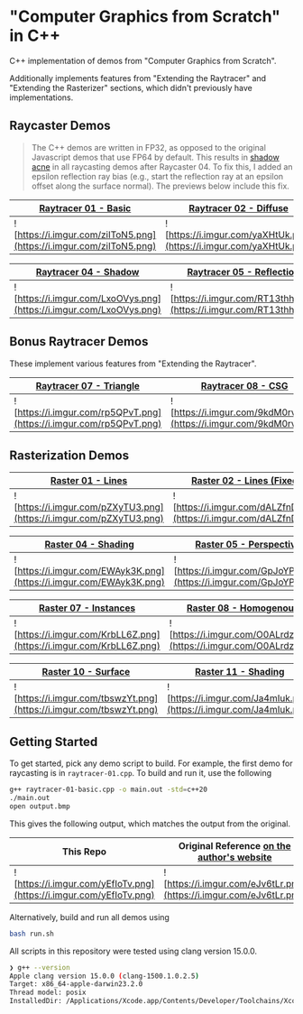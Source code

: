 # "Computer Graphics from Scratch" in C++
C++ implementation of demos from "Computer Graphics from Scratch".

Additionally implements features from "Extending the Raytracer" and
"Extending the Rasterizer" sections, which didn't previously have
implementations.

## Raycaster Demos

> The C++ demos are written in FP32, as opposed to the original Javascript demos that use FP64 by default. This results in [shadow acne](https://imgur.com/a/ycB69zX) in all raycasting demos after Raycaster 04. To fix this, I added an epsilon reflection ray bias (e.g., start the reflection ray at an epsilon offset along the surface normal). The previews below include this fix.

| [Raytracer 01 - Basic](https://github.com/alvinwan/computer-graphics-from-scratch-cpp/blob/main/raytracer-01-basic.cpp) | [Raytracer 02 - Diffuse](https://github.com/alvinwan/computer-graphics-from-scratch-cpp/blob/main/raytracer-02-diffuse.cpp) | [Raytracer 03 - Specular](https://github.com/alvinwan/computer-graphics-from-scratch-cpp/blob/main/raytracer-03-specular.cpp) |
|---|---|---|
| ![https://i.imgur.com/ziIToN5.png](https://i.imgur.com/ziIToN5.png) | ![https://i.imgur.com/yaXHtUk.png](https://i.imgur.com/yaXHtUk.png) | ![https://i.imgur.com/bMobaeB.png](https://i.imgur.com/bMobaeB.png) |

| [Raytracer 04 - Shadow](https://github.com/alvinwan/computer-graphics-from-scratch-cpp/blob/main/raytracer-04-shadow.cpp) | [Raytracer 05 - Reflection](https://github.com/alvinwan/computer-graphics-from-scratch-cpp/blob/main/raytracer-05-reflection.cpp) | [Raytracer 06 - Camera](https://github.com/alvinwan/computer-graphics-from-scratch-cpp/blob/main/raytracer-06-camera.cpp) |
|---|---|---|
| ![https://i.imgur.com/LxoOVys.png](https://i.imgur.com/LxoOVys.png) | ![https://i.imgur.com/RT13thh.png](https://i.imgur.com/RT13thh.png) | ![https://i.imgur.com/B5Tm1CX.png](https://i.imgur.com/B5Tm1CX.png) |

## Bonus Raytracer Demos

These implement various features from "Extending the Raytracer".

| [Raytracer 07 - Triangle](https://github.com/alvinwan/computer-graphics-from-scratch-cpp/blob/main/raytracer-07-triangles.cpp) | [Raytracer 08 - CSG](https://github.com/alvinwan/computer-graphics-from-scratch-cpp/blob/main/raytracer-08-csg.cpp) | [Raytracer 09 - Optimization](https://github.com/alvinwan/computer-graphics-from-scratch-cpp/blob/main/raytracer-09-optimization.cpp) |
|---|---|---|
| ![https://i.imgur.com/rp5QPvT.png](https://i.imgur.com/rp5QPvT.png) | ![https://i.imgur.com/9kdM0rv.png](https://i.imgur.com/9kdM0rv.png) | ![https://i.imgur.com/wts7Tjg.png](https://i.imgur.com/wts7Tjg.png) |

## Rasterization Demos

| [Raster 01 - Lines](https://github.com/alvinwan/computer-graphics-from-scratch-cpp/blob/main/raster-01-lines.cpp) | [Raster 02 - Lines (Fixed)](https://github.com/alvinwan/computer-graphics-from-scratch-cpp/blob/main/raster-02-lines.cpp) | [Raster 03 - Triangle](https://github.com/alvinwan/computer-graphics-from-scratch-cpp/blob/main/raster-03-triangle.cpp) |
|---|---|---|
| ![https://i.imgur.com/pZXyTU3.png](https://i.imgur.com/pZXyTU3.png) | ![https://i.imgur.com/dALZfnD.png](https://i.imgur.com/dALZfnD.png) | ![https://i.imgur.com/7WuJ6WR.png](https://i.imgur.com/7WuJ6WR.png) |

| [Raster 04 - Shading](https://github.com/alvinwan/computer-graphics-from-scratch-cpp/blob/main/raster-04-shading.cpp) | [Raster 05 - Perspective](https://github.com/alvinwan/computer-graphics-from-scratch-cpp/blob/main/raster-05-perspective.cpp) | [Raster 06 - Cube](https://github.com/alvinwan/computer-graphics-from-scratch-cpp/blob/main/raster-06-cube.cpp) |
|---|---|---|
| ![https://i.imgur.com/EWAyk3K.png](https://i.imgur.com/EWAyk3K.png) | ![https://i.imgur.com/GpJoYPp.png](https://i.imgur.com/GpJoYPp.png) | ![https://i.imgur.com/tfZXeZV.png](https://i.imgur.com/tfZXeZV.png) |

| [Raster 07 - Instances](https://github.com/alvinwan/computer-graphics-from-scratch-cpp/blob/main/raster-07-instances.cpp) | [Raster 08 - Homogenous](https://github.com/alvinwan/computer-graphics-from-scratch-cpp/blob/main/raster-08-homogenous.cpp) | [Raster 09 - Clipping](https://github.com/alvinwan/computer-graphics-from-scratch-cpp/blob/main/raster-09-clipping.cpp) |
|---|---|---|
| ![https://i.imgur.com/KrbLL6Z.png](https://i.imgur.com/KrbLL6Z.png) | ![https://i.imgur.com/O0ALrdz.png](https://i.imgur.com/O0ALrdz.png) | ![https://i.imgur.com/qMdhkBA.png](https://i.imgur.com/qMdhkBA.png) |

| [Raster 10 - Surface](https://github.com/alvinwan/computer-graphics-from-scratch-cpp/blob/main/raster-10-surface.cpp) | [Raster 11 - Shading](https://github.com/alvinwan/computer-graphics-from-scratch-cpp/blob/main/raster-11-shading.cpp) | [Raster 12 - Texture](https://github.com/alvinwan/computer-graphics-from-scratch-cpp/blob/main/raster-12-texture.cpp) |
|---|---|---|
| ![https://i.imgur.com/tbswzYt.png](https://i.imgur.com/tbswzYt.png) | ![https://i.imgur.com/Ja4mIuk.png](https://i.imgur.com/Ja4mIuk.png) | ![https://i.imgur.com/G1vMZcN.png](https://i.imgur.com/G1vMZcN.png) |

## Getting Started

To get started, pick any demo script to build. For example, the first demo for
raycasting is in `raytracer-01.cpp`. To build and run it, use the following

```bash
g++ raytracer-01-basic.cpp -o main.out -std=c++20
./main.out
open output.bmp
```

This gives the following output, which matches the output from the original.

| This Repo | Original Reference [on the author's website](https://gabrielgambetta.com/computer-graphics-from-scratch/demos/raytracer-01.html) |
|---|---|
| ![https://i.imgur.com/yEfIoTv.png](https://i.imgur.com/yEfIoTv.png) | ![https://i.imgur.com/eJv6tLr.png](https://i.imgur.com/eJv6tLr.png) |

Alternatively, build and run all demos using

```bash
bash run.sh
```

All scripts in this repository were tested using clang version 15.0.0.

```bash
❯ g++ --version
Apple clang version 15.0.0 (clang-1500.1.0.2.5)
Target: x86_64-apple-darwin23.2.0
Thread model: posix
InstalledDir: /Applications/Xcode.app/Contents/Developer/Toolchains/XcodeDefault.xctoolchain/usr/bin
```

<!--
# Develop

The GCC profiler is known to produce empty outputs on a Mac. To run Apple's
profiler, open the `Instruments` app first and use its CLI.

```bash
# open Instruments.app in spotlight
g++ raytracer-01-basic.cpp -o main.out -std=c++20 -Ofast
xctrace record --output 'recording.trace' --template "Time Profiler" --target-stdout - --launch -- ./main.out
```
-->
